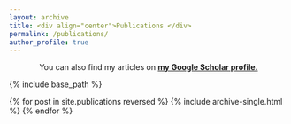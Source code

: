 ```yaml
---
layout: archive
title: <div align="center">Publications </div>
permalink: /publications/
author_profile: true
---
```


<div align="center">You can also find my articles on <a href="https://scholar.google.com/citations?user=hc4y0ZsAAAAJ&hl=en" target="_blank"><b>my Google Scholar profile.</b></a></div>

{% include base_path %}

{% for post in site.publications reversed %}
  {% include archive-single.html %}
{% endfor %}
